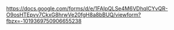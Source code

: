 https://docs.google.com/forms/d/e/1FAIpQLSe4M6VDhqICYvQR-O9osHTEpvv7CkxG8hrwVe20fgH8a8bBUQ/viewform?fbzx=-1019369750906655238
